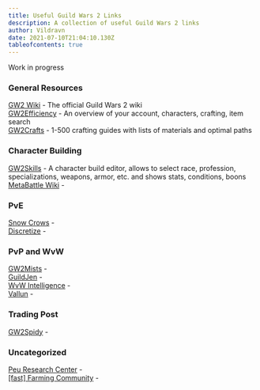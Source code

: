 ```yaml
---
title: Useful Guild Wars 2 Links
description: A collection of useful Guild Wars 2 links
author: Vildravn
date: 2021-07-10T21:04:10.130Z
tableofcontents: true
---
```

Work in progress

### General Resources

[GW2 Wiki](https://wiki.guildwars2.com) - The official Guild Wars 2 wiki[\
GW2Efficiency](https://gw2efficiency.com/) - An overview of your account, characters, crafting, item search[\
GW2Crafts](https://gw2crafts.net/) - 1-500 crafting guides with lists of materials and optimal paths

### Character Building

[GW2Skills](http://en.gw2skills.net/editor/) - A character build editor, allows to select race, profession, specializations, weapons, armor, etc. and shows stats, conditions, boons[\
MetaBattle Wiki](https://metabattle.com/wiki/MetaBattle_Wiki) - 

### PvE

[Snow Crows](https://snowcrows.com/) - [\
Discretize](https://discretize.eu/) -

### PvP and WvW

[GW2Mists](https://gw2mists.com/) - [\
GuildJen](https://guildjen.com/) - [\
WvW Intelligence](https://wvwintel.com/) - [\
Vallun](https://www.youtube.com/channel/UCgcDJ60QOCj3GjHui8Ws0cg) - 

### Trading Post

[GW2Spidy](https://www.gw2spidy.com/) - 

### Uncategorized

[Peu Research Center](https://www.peuresearchcenter.com/index.html) -\
[\[fast\] Farming Community](https://fast.farming-community.eu/) -